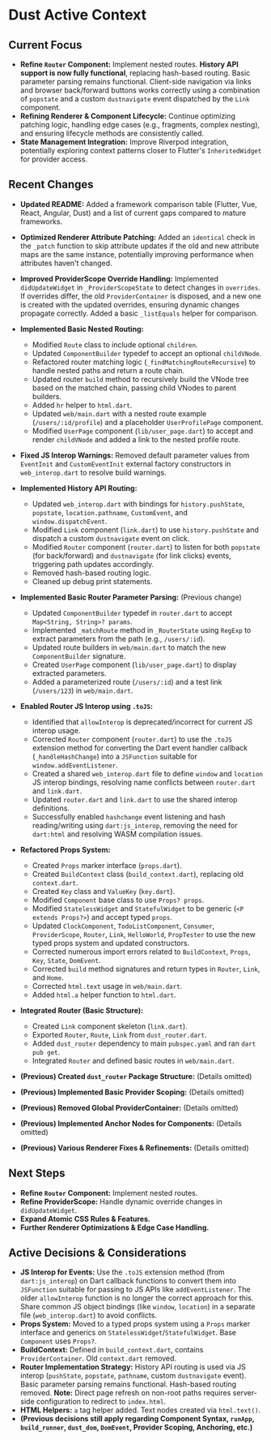 <!-- Version: 1.0 | Last Updated: 2025-05-04 | Updated By: Cline -->

# Dust Active Context

## Current Focus

- **Refine `Router` Component:** Implement nested routes. **History API support
  is now fully functional**, replacing hash-based routing. Basic parameter
  parsing remains functional. Client-side navigation via links and browser
  back/forward buttons works correctly using a combination of `popstate` and a
  custom `dustnavigate` event dispatched by the `Link` component.
- **Refining Renderer & Component Lifecycle:** Continue optimizing patching
  logic, handling edge cases (e.g., fragments, complex nesting), and ensuring
  lifecycle methods are consistently called.
- **State Management Integration:** Improve Riverpod integration, potentially
  exploring context patterns closer to Flutter's `InheritedWidget` for provider
  access.

## Recent Changes

- **Updated README:** Added a framework comparison table (Flutter, Vue, React,
  Angular, Dust) and a list of current gaps compared to mature frameworks.

- **Optimized Renderer Attribute Patching:** Added an `identical` check in the
  `_patch` function to skip attribute updates if the old and new attribute maps
  are the same instance, potentially improving performance when attributes
  haven't changed.

- **Improved ProviderScope Override Handling:** Implemented `didUpdateWidget` in
  `_ProviderScopeState` to detect changes in `overrides`. If overrides differ,
  the old `ProviderContainer` is disposed, and a new one is created with the
  updated overrides, ensuring dynamic changes propagate correctly. Added a basic
  `_listEquals` helper for comparison.

- **Implemented Basic Nested Routing:**
  - Modified `Route` class to include optional `children`.
  - Updated `ComponentBuilder` typedef to accept an optional `childVNode`.
  - Refactored router matching logic (`_findMatchingRouteRecursive`) to handle
    nested paths and return a route chain.
  - Updated router `build` method to recursively build the VNode tree based on
    the matched chain, passing child VNodes to parent builders.
  - Added `hr` helper to `html.dart`.
  - Updated `web/main.dart` with a nested route example (`/users/:id/profile`)
    and a placeholder `UserProfilePage` component.
  - Modified `UserPage` component (`lib/user_page.dart`) to accept and render
    `childVNode` and added a link to the nested profile route.

- **Fixed JS Interop Warnings:** Removed default parameter values from
  `EventInit` and `CustomEventInit` external factory constructors in
  `web_interop.dart` to resolve build warnings.

- **Implemented History API Routing:**
  - Updated `web_interop.dart` with bindings for `history.pushState`,
    `popstate`, `location.pathname`, `CustomEvent`, and `window.dispatchEvent`.
  - Modified `Link` component (`link.dart`) to use `history.pushState` and
    dispatch a custom `dustnavigate` event on click.
  - Modified `Router` component (`router.dart`) to listen for both `popstate`
    (for back/forward) and `dustnavigate` (for link clicks) events, triggering
    path updates accordingly.
  - Removed hash-based routing logic.
  - Cleaned up debug print statements.
- **Implemented Basic Router Parameter Parsing:** (Previous change)
  - Updated `ComponentBuilder` typedef in `router.dart` to accept
    `Map<String, String>? params`.
  - Implemented `_matchRoute` method in `_RouterState` using `RegExp` to extract
    parameters from the path (e.g., `/users/:id`).
  - Updated route builders in `web/main.dart` to match the new
    `ComponentBuilder` signature.
  - Created `UserPage` component (`lib/user_page.dart`) to display extracted
    parameters.
  - Added a parameterized route (`/users/:id`) and a test link (`/users/123`) in
    `web/main.dart`.
- **Enabled Router JS Interop using `.toJS`:**
  - Identified that `allowInterop` is deprecated/incorrect for current JS
    interop usage.
  - Corrected `Router` component (`router.dart`) to use the `.toJS` extension
    method for converting the Dart event handler callback (`_handleHashChange`)
    into a `JSFunction` suitable for `window.addEventListener`.
  - Created a shared `web_interop.dart` file to define `window` and `location`
    JS interop bindings, resolving name conflicts between `router.dart` and
    `link.dart`.
  - Updated `router.dart` and `link.dart` to use the shared interop definitions.
  - Successfully enabled `hashchange` event listening and hash reading/writing
    using `dart:js_interop`, removing the need for `dart:html` and resolving
    WASM compilation issues.
- **Refactored Props System:**
  - Created `Props` marker interface (`props.dart`).
  - Created `BuildContext` class (`build_context.dart`), replacing old
    `context.dart`.
  - Created `Key` class and `ValueKey` (`key.dart`).
  - Modified `Component` base class to use `Props? props`.
  - Modified `StatelessWidget` and `StatefulWidget` to be generic
    (`<P extends Props?>`) and accept typed `props`.
  - Updated `ClockComponent`, `TodoListComponent`, `Consumer`, `ProviderScope`,
    `Router`, `Link`, `HelloWorld`, `PropTester` to use the new typed props
    system and updated constructors.
  - Corrected numerous import errors related to `BuildContext`, `Props`, `Key`,
    `State`, `DomEvent`.
  - Corrected `build` method signatures and return types in `Router`, `Link`,
    and `Home`.
  - Corrected `html.text` usage in `web/main.dart`.
  - Added `html.a` helper function to `html.dart`.
- **Integrated Router (Basic Structure):**
  - Created `Link` component skeleton (`link.dart`).
  - Exported `Router`, `Route`, `Link` from `dust_router.dart`.
  - Added `dust_router` dependency to main `pubspec.yaml` and ran
    `dart pub get`.
  - Integrated `Router` and defined basic routes in `web/main.dart`.
- **(Previous) Created `dust_router` Package Structure:** (Details omitted)
- **(Previous) Implemented Basic Provider Scoping:** (Details omitted)
- **(Previous) Removed Global ProviderContainer:** (Details omitted)
- **(Previous) Implemented Anchor Nodes for Components:** (Details omitted)
- **(Previous) Various Renderer Fixes & Refinements:** (Details omitted)

## Next Steps

- **Refine `Router` Component:** Implement nested routes.
- **Refine ProviderScope:** Handle dynamic override changes in
  `didUpdateWidget`.
- **Expand Atomic CSS Rules & Features.**
- **Further Renderer Optimizations & Edge Case Handling.**

## Active Decisions & Considerations

- **JS Interop for Events:** Use the `.toJS` extension method (from
  `dart:js_interop`) on Dart callback functions to convert them into
  `JSFunction` suitable for passing to JS APIs like `addEventListener`. The
  older `allowInterop` function is no longer the correct approach for this.
  Share common JS object bindings (like `window`, `location`) in a separate file
  (`web_interop.dart`) to avoid conflicts.
- **Props System:** Moved to a typed props system using a `Props` marker
  interface and generics on `StatelessWidget`/`StatefulWidget`. Base `Component`
  uses `Props?`.
- **BuildContext:** Defined in `build_context.dart`, contains
  `ProviderContainer`. Old `context.dart` removed.
- **Router Implementation Strategy:** History API routing is used via JS interop
  (`pushState`, `popstate`, `pathname`, custom `dustnavigate` event). Basic
  parameter parsing remains functional. Hash-based routing removed. **Note:**
  Direct page refresh on non-root paths requires server-side configuration to
  redirect to `index.html`.
- **HTML Helpers:** `a` tag helper added. Text nodes created via `html.text()`.
- **(Previous decisions still apply regarding Component Syntax, `runApp`,
  `build_runner`, `dust_dom`, `DomEvent`, Provider Scoping, Anchoring, etc.)**
